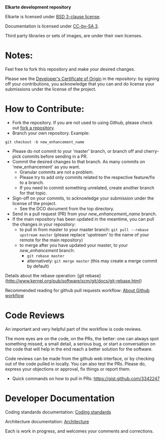 **Elkarte development repository**

Elkarte is licensed under [BSD 3-clause license](http://www.opensource.org/licenses/BSD-3-Clause).

Documentation is licensed under [CC-by-SA 3](http://creativecommons.org/licenses/by-sa/3.0).

Third party libraries or sets of images, are under their own licenses.

Notes:
===
Feel free to fork this repository and make your desired changes.

Please see the [Developer's Certificate of Origin](https://github.com/elkarte/Elkarte/blob/master/DCO.txt) in the repository:
by signing off your contributions, you acknowledge that you can and do license your submissions under the license of the project.

How to Contribute:
===
* Fork the repository. If you are not used to using Github, please check out [fork a repository](http://help.github.com/fork-a-repo).
* Branch your own repository. Example:
```
git checkout -b new_enhancement_name
```
  * Please do not commit to your 'master' branch, or branch off and cherry-pick commits before sending in a PR.
* Commit the desired changes to that branch. As many commits on 'new_enhancement' as you want.
  * Granular commits are not a problem.
  * Please try to add only commits related to the respective feature/fix to a branch.
  * If you need to commit something unrelated, create another branch for that topic.
* Sign-off on your commits, to acknowledge your submission under the license of the project.
  * See the DCO document from the top directory.
* Send in a pull request (PR) from your _new_enhancement_name_ branch.
* If the main repository has been updated in the meantime, you can pull the changes in your repository:
  * to pull in from master to your master branch: ``` git pull --rebase upstream master ``` (please replace 'upstream' to the name of your remote for the main repository)
  * to merge after you have updated your master, to your _new_enhancement_ branch:
     *  ``` git rebase master ```
     * alternatively: ``` git merge master ``` (this may create a merge commit by default)

Details about the rebase operation:
[git rebase] (http://www.kernel.org/pub/software/scm/git/docs/git-rebase.html)

Recommended reading for github pull requests workflow:
[About Github workflow](http://qsapp.com/wiki/Github#Github_Contributor_Workflow)

Code Reviews
===
An important and very helpful part of the workflow is code reviews.

The more eyes are on the code, on the PRs, the better: one can always spot something missed, a small detail, a serious bug, or start a conversation on the code that will help in the end reach a better solution for the software.

Code reviews can be made from the github web interface, or by checking out of the code pulled in locally. You can also test the PRs. Please do, express your objections or approval, fix things or report them.

* Quick commands on how to pull in PRs:
https://gist.github.com/3342247

Developer Documentation
===
Coding standards documentation: [Coding standards](https://github.com/elkarte/Elkarte/wiki/Coding-Standards)

Architecture documentation: [Architecture](https://github.com/elkarte/Elkarte/wiki/Architecture)

Each is work in progress, and welcomes your comments and corrections.
